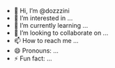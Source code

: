 - 👋 Hi, I’m @dozzzini
- 👀 I’m interested in ...
- 🌱 I’m currently learning ...
- 💞️ I’m looking to collaborate on ...
- 📫 How to reach me ...
- 😄 Pronouns: ...
- ⚡ Fun fact: ...

<!---
dozzzini/dozzzini is a ✨ special ✨ repository because its `README.md` (this file) appears on your GitHub profile.
You can click the Preview link to take a look at your changes.
--->

